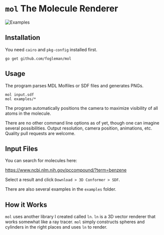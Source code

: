# `mol` The Molecule Renderer

![Examples](http://i.imgur.com/o5bzQ42.png)

## Installation

You need `cairo` and `pkg-config` installed first.

    go get github.com/fogleman/mol

## Usage

The program parses MDL Molfiles or SDF files and generates PNGs.

    mol input.sdf
    mol examples/*

The program automatically positions the camera to maximize visibility of all atoms in the molecule.

There are no other command line options as of yet, though one can imagine several possibilities. Output resolution, camera position, animations, etc. Quality pull requests are welcome.

## Input Files

You can search for molecules here:

https://www.ncbi.nlm.nih.gov/pccompound/?term=benzene

Select a result and click `Download > 3D Conformer > SDF`.

There are also several examples in the `examples` folder.

## How it Works

`mol` uses another library I created called `ln`. `ln` is a 3D vector renderer that works somewhat like a ray tracer. `mol` simply constructs spheres and cylinders in the right places and uses `ln` to render.
